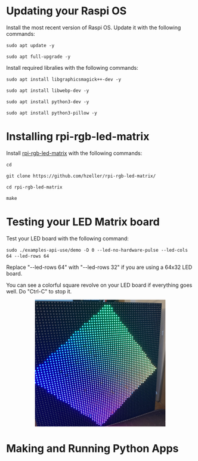 # Updating your Raspi OS

Install the most recent version of Raspi OS. Update it with the following commands:

```
sudo apt update -y
```

```
sudo apt full-upgrade -y
```

Install required libralies with the following commands:

```
sudo apt install libgraphicsmagick++-dev -y
```
```
sudo apt install libwebp-dev -y
```
```
sudo apt install python3-dev -y
```
```
sudo apt install python3-pillow -y
```

# Installing rpi-rgb-led-matrix

Install [rpi-rgb-led-matrix](https://github.com/hzeller/rpi-rgb-led-matrix) with the following commands:

```
cd
```
```
git clone https://github.com/hzeller/rpi-rgb-led-matrix/
```

```
cd rpi-rgb-led-matrix
```
```
make
```

# Testing your LED Matrix board

Test your LED board with the following command:

```
sudo ./examples-api-use/demo -D 0 --led-no-hardware-pulse --led-cols 64 --led-rows 64
```

Replace "--led-rows 64" with "--led-rows 32" if you are using a 64x32 LED board.

You can see a colorful square revolve on your LED board if everything goes well. Do "Ctrl-C" to stop it.

<p align="center">
  <img src="../images/demo0.jpg" width="350" />
</p>


# Making and Running Python Apps
